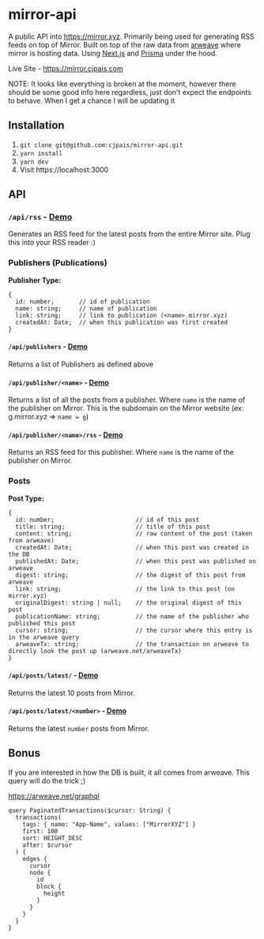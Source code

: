 # mirror-api

A public API into https://mirror.xyz. Primarily being used for generating RSS feeds on top of Mirror. Built on top of the raw data from [arweave](https://www.arweave.org) where mirror is hosting data. Using [Next.js](https://nextjs.org) and [Prisma](https://www.prisma.io) under the hood.

Live Site - https://mirror.cjpais.com

NOTE: It looks like everything is broken at the moment, however there should be some good info here regardless, just don't expect the endpoints to behave. When I get a chance I will be updating it

## Installation

1. `git clone git@github.com:cjpais/mirror-api.git`
2. `yarn install`
3. `yarn dev`
4. Visit https://localhost:3000

## API

### `/api/rss` - [Demo](https://mirror.cjpais.com/api/rss)

Generates an RSS feed for the latest posts from the entire Mirror site. Plug this into your RSS reader :)

### Publishers (Publications)

**Publisher Type:**

```
{
  id: number;       // id of publication
  name: string;     // name of publication
  link: string;     // link to publication (<name>.mirror.xyz)
  createdAt: Date;  // when this publication was first created
}
```

#### `/api/publishers` - [Demo](https://mirror.cjpais.com/api/publishers)

Returns a list of Publishers as defined above

#### `/api/publisher/<name>` - [Demo](https://mirror.cjpais.com/api/publisher/g)

Returns a list of all the posts from a publisher. Where `name` is the name of the publisher on Mirror. This is the subdomain on the Mirror website (ex: g.mirror.xyz => `name = g`)

#### `/api/publisher/<name>/rss` - [Demo](https://mirror.cjpais.com/api/publisher/g/rss)

Returns an RSS feed for this publisher. Where `name` is the name of the publisher on Mirror.

### Posts

**Post Type:**

```
{
  id: number;                       // id of this post
  title: string;                    // title of this post
  content: string;                  // raw content of the post (taken from arweave)
  createdAt: Date;                  // when this post was created in the DB
  publishedAt: Date;                // when this post was published on arweave
  digest: string;                   // the digest of this post from arweave
  link: string;                     // the link to this post (on mirror.xyz)
  originalDigest: string | null;    // the original digest of this post
  publicationName: string;          // the name of the publisher who published this post
  cursor: string;                   // the cursor where this entry is in the arweave query
  arweaveTx: string;                // the transaction on arweave to directly look the post up (arweave.net/arweaveTx)
}
```

#### `/api/posts/latest/` - [Demo](https://mirror.cjpais.com/api/posts/latest)

Returns the latest 10 posts from Mirror.

#### `/api/posts/latest/<number>` - [Demo](https://mirror.cjpais.com/api/posts/latest/30)

Returns the latest `number` posts from Mirror.

## Bonus

If you are interested in how the DB is built, it all comes from arweave. This query will do
the trick ;)

https://arweave.net/graphql

```
query PaginatedTransactions($cursor: String) {
  transactions(
    tags: { name: "App-Name", values: ["MirrorXYZ"] }
    first: 100
    sort: HEIGHT_DESC
    after: $cursor
  ) {
    edges {
      cursor
      node {
        id
        block {
          height
        }
      }
    }
  }
}
```
